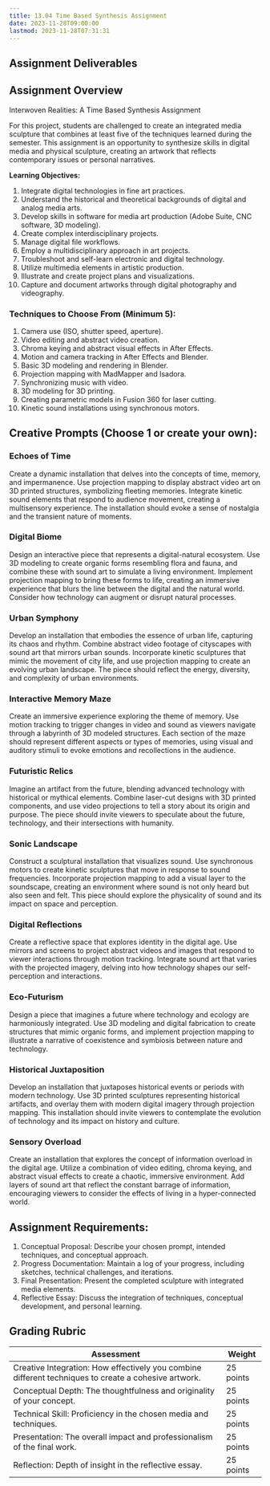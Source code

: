 ```yaml
---
title: 13.04 Time Based Synthesis Assignment
date: 2023-11-28T09:00:00
lastmod: 2023-11-28T07:31:31
---
```


## Assignment Deliverables

## Assignment Overview

Interwoven Realities: A Time Based Synthesis Assignment

For this project, students are challenged to create an integrated media sculpture that combines at least five of the techniques learned during the semester. This assignment is an opportunity to synthesize skills in digital media and physical sculpture, creating an artwork that reflects contemporary issues or personal narratives.

**Learning Objectives:**

1. Integrate digital technologies in fine art practices.
2. Understand the historical and theoretical backgrounds of digital and analog media arts.
3. Develop skills in software for media art production (Adobe Suite, CNC software, 3D modeling).
4. Create complex interdisciplinary projects.
5. Manage digital file workflows.
6. Employ a multidisciplinary approach in art projects.
7. Troubleshoot and self-learn electronic and digital technology.
8. Utilize multimedia elements in artistic production.
9. Illustrate and create project plans and visualizations.
10. Capture and document artworks through digital photography and videography.

### Techniques to Choose From (Minimum 5):

1. Camera use (ISO, shutter speed, aperture).
2. Video editing and abstract video creation.
3. Chroma keying and abstract visual effects in After Effects.
4. Motion and camera tracking in After Effects and Blender.
5. Basic 3D modeling and rendering in Blender.
6. Projection mapping with MadMapper and Isadora.
7. Synchronizing music with video.
8. 3D modeling for 3D printing.
9. Creating parametric models in Fusion 360 for laser cutting.
10. Kinetic sound installations using synchronous motors.

## Creative Prompts (Choose 1 or create your own):

### Echoes of Time

Create a dynamic installation that delves into the concepts of time, memory, and impermanence. Use projection mapping to display abstract video art on 3D printed structures, symbolizing fleeting memories. Integrate kinetic sound elements that respond to audience movement, creating a multisensory experience. The installation should evoke a sense of nostalgia and the transient nature of moments.

### Digital Biome

Design an interactive piece that represents a digital-natural ecosystem. Use 3D modeling to create organic forms resembling flora and fauna, and combine these with sound art to simulate a living environment. Implement projection mapping to bring these forms to life, creating an immersive experience that blurs the line between the digital and the natural world. Consider how technology can augment or disrupt natural processes.

### Urban Symphony

Develop an installation that embodies the essence of urban life, capturing its chaos and rhythm. Combine abstract video footage of cityscapes with sound art that mirrors urban sounds. Incorporate kinetic sculptures that mimic the movement of city life, and use projection mapping to create an evolving urban landscape. The piece should reflect the energy, diversity, and complexity of urban environments.

### Interactive Memory Maze

Create an immersive experience exploring the theme of memory. Use motion tracking to trigger changes in video and sound as viewers navigate through a labyrinth of 3D modeled structures. Each section of the maze should represent different aspects or types of memories, using visual and auditory stimuli to evoke emotions and recollections in the audience.

### Futuristic Relics

Imagine an artifact from the future, blending advanced technology with historical or mythical elements. Combine laser-cut designs with 3D printed components, and use video projections to tell a story about its origin and purpose. The piece should invite viewers to speculate about the future, technology, and their intersections with humanity.

### Sonic Landscape

Construct a sculptural installation that visualizes sound. Use synchronous motors to create kinetic sculptures that move in response to sound frequencies. Incorporate projection mapping to add a visual layer to the soundscape, creating an environment where sound is not only heard but also seen and felt. This piece should explore the physicality of sound and its impact on space and perception.

### Digital Reflections

Create a reflective space that explores identity in the digital age. Use mirrors and screens to project abstract videos and images that respond to viewer interactions through motion tracking. Integrate sound art that varies with the projected imagery, delving into how technology shapes our self-perception and interactions.

### Eco-Futurism

Design a piece that imagines a future where technology and ecology are harmoniously integrated. Use 3D modeling and digital fabrication to create structures that mimic organic forms, and implement projection mapping to illustrate a narrative of coexistence and symbiosis between nature and technology.

### Historical Juxtaposition

Develop an installation that juxtaposes historical events or periods with modern technology. Use 3D printed sculptures representing historical artifacts, and overlay them with modern digital imagery through projection mapping. This installation should invite viewers to contemplate the evolution of technology and its impact on history and culture.

### Sensory Overload

Create an installation that explores the concept of information overload in the digital age. Utilize a combination of video editing, chroma keying, and abstract visual effects to create a chaotic, immersive environment. Add layers of sound art that reflect the constant barrage of information, encouraging viewers to consider the effects of living in a hyper-connected world.

## Assignment Requirements:

1. Conceptual Proposal: Describe your chosen prompt, intended techniques, and conceptual approach.
2. Progress Documentation: Maintain a log of your progress, including sketches, technical challenges, and iterations.
3. Final Presentation: Present the completed sculpture with integrated media elements.
4. Reflective Essay: Discuss the integration of techniques, conceptual development, and personal learning.

## Grading Rubric

<div class="responsive-table-markdown">

| Assessment                                                                                           | Weight    |
| ---------------------------------------------------------------------------------------------------- | --------- |
| Creative Integration: How effectively you combine different techniques to create a cohesive artwork. | 25 points |
| Conceptual Depth: The thoughtfulness and originality of your concept.                                | 25 points |
| Technical Skill: Proficiency in the chosen media and techniques.                                     | 25 points |
| Presentation: The overall impact and professionalism of the final work.                              | 25 points |
| Reflection: Depth of insight in the reflective essay.                                                | 25 points |

</div>
